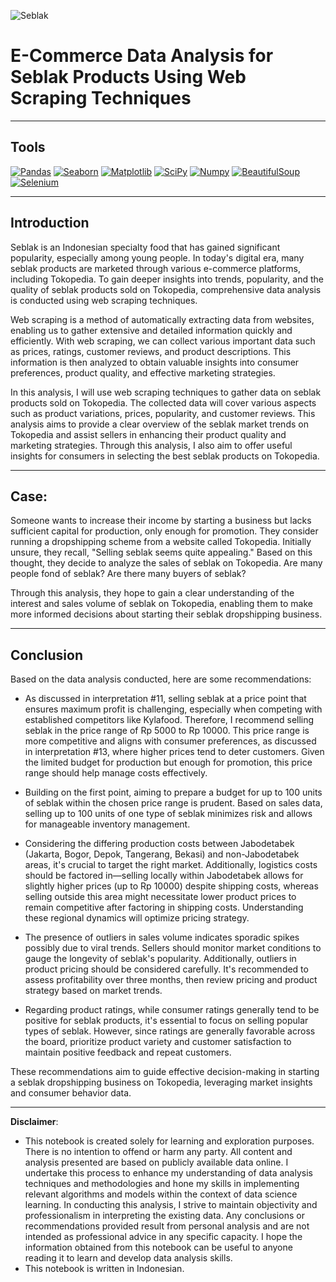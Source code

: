 ![Seblak](https://github.com/DarlyP/Web-Scraping-Seblak-Products/blob/main/Seblak.jpg)

# E-Commerce Data Analysis for Seblak Products Using Web Scraping Techniques

---
## Tools
[<img src="https://img.shields.io/badge/Pandas-150458?style=for-the-badge&logo=pandas&logoColor=white" alt="Pandas" />](https://pandas.pydata.org/) [<img src="https://img.shields.io/badge/Seaborn-388E3C?style=for-the-badge&logo=seaborn&logoColor=white" alt="Seaborn" />](https://seaborn.pydata.org/) [<img src="https://img.shields.io/badge/Matplotlib-3776AB?style=for-the-badge&logo=matplotlib&logoColor=white" alt="Matplotlib" />](https://matplotlib.org/) [<img src="https://img.shields.io/badge/SciPy-8CAAE6?style=for-the-badge&logo=scipy&logoColor=white" alt="SciPy" />](https://www.scipy.org/) [<img src="https://img.shields.io/badge/Numpy-013243?style=for-the-badge&logo=numpy&logoColor=white" alt="Numpy" />](https://numpy.org/) [<img src="https://img.shields.io/badge/BeautifulSoup-430098?style=for-the-badge&logo=beautifulsoup&logoColor=white" alt="BeautifulSoup" />](https://www.crummy.com/software/BeautifulSoup/) [<img src="https://img.shields.io/badge/Selenium-43B02A?style=for-the-badge&logo=selenium&logoColor=white" alt="Selenium" />](https://www.selenium.dev/)

---

## Introduction

Seblak is an Indonesian specialty food that has gained significant popularity, especially among young people. In today's digital era, many seblak products are marketed through various e-commerce platforms, including Tokopedia. To gain deeper insights into trends, popularity, and the quality of seblak products sold on Tokopedia, comprehensive data analysis is conducted using web scraping techniques.

Web scraping is a method of automatically extracting data from websites, enabling us to gather extensive and detailed information quickly and efficiently. With web scraping, we can collect various important data such as prices, ratings, customer reviews, and product descriptions. This information is then analyzed to obtain valuable insights into consumer preferences, product quality, and effective marketing strategies.

In this analysis, I will use web scraping techniques to gather data on seblak products sold on Tokopedia. The collected data will cover various aspects such as product variations, prices, popularity, and customer reviews. This analysis aims to provide a clear overview of the seblak market trends on Tokopedia and assist sellers in enhancing their product quality and marketing strategies. Through this analysis, I also aim to offer useful insights for consumers in selecting the best seblak products on Tokopedia.

---

## Case:

Someone wants to increase their income by starting a business but lacks sufficient capital for production, only enough for promotion. They consider running a dropshipping scheme from a website called Tokopedia. Initially unsure, they recall, "Selling seblak seems quite appealing." Based on this thought, they decide to analyze the sales of seblak on Tokopedia. Are many people fond of seblak? Are there many buyers of seblak?

Through this analysis, they hope to gain a clear understanding of the interest and sales volume of seblak on Tokopedia, enabling them to make more informed decisions about starting their seblak dropshipping business.

---

## Conclusion
 
Based on the data analysis conducted, here are some recommendations:

- As discussed in interpretation #11, selling seblak at a price point that ensures maximum profit is challenging, especially when competing with established competitors like Kylafood. Therefore, I recommend selling seblak in the price range of Rp 5000 to Rp 10000. This price range is more competitive and aligns with consumer preferences, as discussed in interpretation #13, where higher prices tend to deter customers. Given the limited budget for production but enough for promotion, this price range should help manage costs effectively.

- Building on the first point, aiming to prepare a budget for up to 100 units of seblak within the chosen price range is prudent. Based on sales data, selling up to 100 units of one type of seblak minimizes risk and allows for manageable inventory management.

- Considering the differing production costs between Jabodetabek (Jakarta, Bogor, Depok, Tangerang, Bekasi) and non-Jabodetabek areas, it's crucial to target the right market. Additionally, logistics costs should be factored in—selling locally within Jabodetabek allows for slightly higher prices (up to Rp 10000) despite shipping costs, whereas selling outside this area might necessitate lower product prices to remain competitive after factoring in shipping costs. Understanding these regional dynamics will optimize pricing strategy.

- The presence of outliers in sales volume indicates sporadic spikes possibly due to viral trends. Sellers should monitor market conditions to gauge the longevity of seblak's popularity. Additionally, outliers in product pricing should be considered carefully. It's recommended to assess profitability over three months, then review pricing and product strategy based on market trends.

- Regarding product ratings, while consumer ratings generally tend to be positive for seblak products, it's essential to focus on selling popular types of seblak. However, since ratings are generally favorable across the board, prioritize product variety and customer satisfaction to maintain positive feedback and repeat customers.

These recommendations aim to guide effective decision-making in starting a seblak dropshipping business on Tokopedia, leveraging market insights and consumer behavior data.

---

**Disclaimer**: 
- This notebook is created solely for learning and exploration purposes. There is no intention to offend or harm any party. All content and analysis presented are based on publicly available data online. I undertake this process to enhance my understanding of data analysis techniques and methodologies and hone my skills in implementing relevant algorithms and models within the context of data science learning. In conducting this analysis, I strive to maintain objectivity and professionalism in interpreting the existing data. Any conclusions or recommendations provided result from personal analysis and are not intended as professional advice in any specific capacity. I hope the information obtained from this notebook can be useful to anyone reading it to learn and develop data analysis skills.
- This notebook is written in Indonesian.


